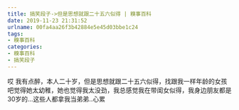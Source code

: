```yaml
---
title: 搞笑段子->但是思想就跟二十五六似得 | 糗事百科
date: 2019-11-23 21:31:52
urlname: 00fa4aa26f3b42884e5e45d03bbe1c24
tags: 
- 糗事百科
categories:
- 糗事百科
- 搞笑段子
---
```

哎 我有点醉，本人二十岁，但是思想就跟二十五六似得，找跟我一样年龄的女孩吧觉得她太幼稚，她也觉得我太没劲，我总感觉我在带闺女似得，我身边朋友都是30岁的...这些人都拿我当弟弟..心累


